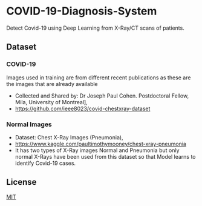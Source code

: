 # COVID-19-Diagnosis-System
Detect Covid-19 using Deep Learning from X-Ray/CT scans of patients.


## Dataset

### COVID-19

Images used in training are from different recent publications as these are the images that are already available
- Collected and Shared by: Dr Joseph Paul Cohen. Postdoctoral Fellow, Mila, University of Montreal], 
- https://github.com/ieee8023/covid-chestxray-dataset
### Normal Images

- Dataset: Chest X-Ray Images (Pneumonia), 
- https://www.kaggle.com/paultimothymooney/chest-xray-pneumonia
- It has two types of X-Ray images Normal and Pneumonia but only normal X-Rays have been used from this dataset so that Model learns to identify Covid-19 cases.


## License
[MIT](https://choosealicense.com/licenses/mit/)
